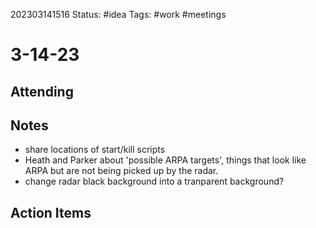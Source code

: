 202303141516
Status: #idea
Tags: #work #meetings 

# 3-14-23

## Attending


## Notes
- share locations of start/kill scripts
- Heath and Parker about 'possible ARPA targets', things that look like ARPA but are not being picked up by the radar.
- change radar black background into a tranparent background?


## Action Items



